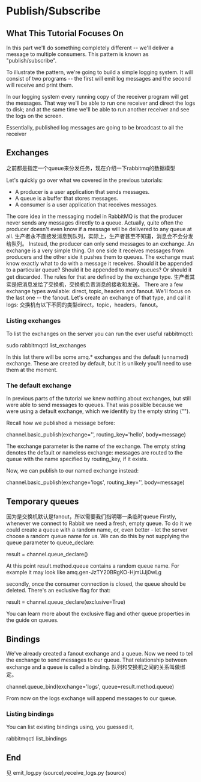 # Publish/Subscribe

## What This Tutorial Focuses On

 In this part we'll do something completely different -- we'll deliver a message to multiple consumers. This pattern is known as "publish/subscribe".

 To illustrate the pattern, we're going to build a simple logging system. It will consist of two programs -- the first will emit log messages and the second will receive and print them.

In our logging system every running copy of the receiver program will get the messages. That way we'll be able to run one receiver and direct the logs to disk; and at the same time we'll be able to run another receiver and see the logs on the screen.

Essentially, published log messages are going to be broadcast to all the receiver

## Exchanges

之前都是指定一个queue来分发任务，现在介绍一下rabbitmq的数据模型

Let's quickly go over what we covered in the previous tutorials:

+ A producer is a user application that sends messages.
+ A queue is a buffer that stores messages.
+ A consumer is a user application that receives messages.

The core idea in the messaging model in RabbitMQ is that the producer never sends any messages directly to a queue. Actually, quite often the producer doesn't even know if a message will be delivered to any queue at all.
生产者永不直接发消息到队列，实际上，生产者甚至不知道，消息会不会分发给队列。
Instead, the producer can only send messages to an exchange. An exchange is a very simple thing. On one side it receives messages from producers and the other side it pushes them to queues. The exchange must know exactly what to do with a message it receives. Should it be appended to a particular queue? Should it be appended to many queues? Or should it get discarded. The rules for that are defined by the exchange type.
生产者其实是把消息发给了交换机，交换机负责消息的接收和发送。
There are a few exchange types available: direct, topic, headers and fanout. We'll focus on the last one -- the fanout. Let's create an exchange of that type, and call it logs:
交换机有以下不同的类型direct，topic，headers，fanout。

### Listing exchanges

To list the exchanges on the server you can run the ever useful rabbitmqctl:

sudo rabbitmqctl list_exchanges

In this list there will be some amq.* exchanges and the default (unnamed) exchange. These are created by default, but it is unlikely you'll need to use them at the moment.

### The default exchange

In previous parts of the tutorial we knew nothing about exchanges, but still were able to send messages to queues. That was possible because we were using a default exchange, which we identify by the empty string ("").

Recall how we published a message before:

channel.basic_publish(exchange='',
                      routing_key='hello',
                      body=message)


The exchange parameter is the name of the exchange. The empty string denotes the default or nameless exchange: messages are routed to the queue with the name specified by routing_key, if it exists.


Now, we can publish to our named exchange instead:

channel.basic_publish(exchange='logs',
                      routing_key='',
                      body=message)

## Temporary queues

因为是交换机默认是fanout，所以需要我们指明哪一条临时queue
Firstly, whenever we connect to Rabbit we need a fresh, empty queue. To do it we could create a queue with a random name, or, even better - let the server choose a random queue name for us. We can do this by not supplying the queue parameter to queue_declare:

result = channel.queue_declare()

At this point result.method.queue contains a random queue name. For example it may look like amq.gen-JzTY20BRgKO-HjmUJj0wLg

secondly, once the consumer connection is closed, the queue should be deleted. There's an exclusive flag for that:

result = channel.queue_declare(exclusive=True)

You can learn more about the exclusive flag and other queue properties in the guide on queues.

## Bindings

We've already created a fanout exchange and a queue. Now we need to tell the exchange to send messages to our queue. That relationship between exchange and a queue is called a binding.
队列和交换机之间的关系叫做绑定。

channel.queue_bind(exchange='logs',
                   queue=result.method.queue)

From now on the logs exchange will append messages to our queue.

### Listing bindings

You can list existing bindings using, you guessed it,

rabbitmqctl list_bindings

## End

见 emit_log.py (source),receive_logs.py (source)















